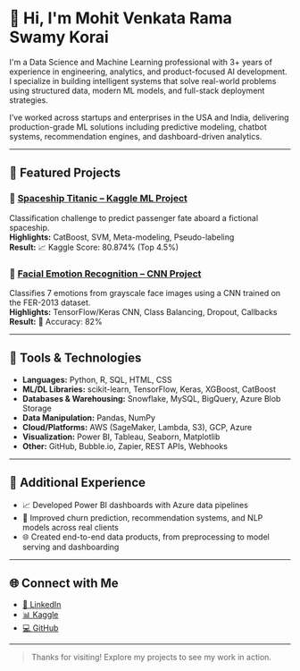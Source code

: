 # 👋 Hi, I'm Mohit Venkata Rama Swamy Korai

I'm a Data Science and Machine Learning professional with 3+ years of experience in engineering, analytics, and product-focused AI development. I specialize in building intelligent systems that solve real-world problems using structured data, modern ML models, and full-stack deployment strategies.

I’ve worked across startups and enterprises in the USA and India, delivering production-grade ML solutions including predictive modeling, chatbot systems, recommendation engines, and dashboard-driven analytics.

---

## 🚀 Featured Projects

### 🔹 [Spaceship Titanic – Kaggle ML Project](https://github.com/mohitkorai/spaceship-titanic-kaggle)  
Classification challenge to predict passenger fate aboard a fictional spaceship.  
**Highlights:** CatBoost, SVM, Meta-modeling, Pseudo-labeling  
**Result:** 📈 Kaggle Score: 80.874% (Top 4.5%)

### 🔹 [Facial Emotion Recognition – CNN Project](https://github.com/mohitkorai/facial-emotion-recognition-cnn)  
Classifies 7 emotions from grayscale face images using a CNN trained on the FER-2013 dataset.  
**Highlights:** TensorFlow/Keras CNN, Class Balancing, Dropout, Callbacks  
**Result:** 🎯 Accuracy: 82%

---

## 🧰 Tools & Technologies

- **Languages:** Python, R, SQL, HTML, CSS  
- **ML/DL Libraries:** scikit-learn, TensorFlow, Keras, XGBoost, CatBoost  
- **Databases & Warehousing:** Snowflake, MySQL, BigQuery, Azure Blob Storage  
- **Data Manipulation:** Pandas, NumPy  
- **Cloud/Platforms:** AWS (SageMaker, Lambda, S3), GCP, Azure  
- **Visualization:** Power BI, Tableau, Seaborn, Matplotlib  
- **Other:** GitHub, Bubble.io, Zapier, REST APIs, Webhooks

---

## 📁 Additional Experience
 
- 📈 Developed Power BI dashboards with Azure data pipelines  
- 🧪 Improved churn prediction, recommendation systems, and NLP models across real clients  
- 🌐 Created end-to-end data products, from preprocessing to model serving and dashboarding

---

## 🌐 Connect with Me

- [📍 LinkedIn](https://www.linkedin.com/in/venkatasw/)
- [📊 Kaggle](https://www.kaggle.com/mohitkorai)
- [💻 GitHub](https://github.com/mohitkorai)

---

> Thanks for visiting! Explore my projects to see my work in action.
